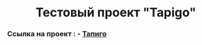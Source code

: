 <h1 align="center">Тестовый проект "Tapigo"</h1>

### Ссылка на проект : - [Тапиго](http://tapigo.seltikc.ru/)






